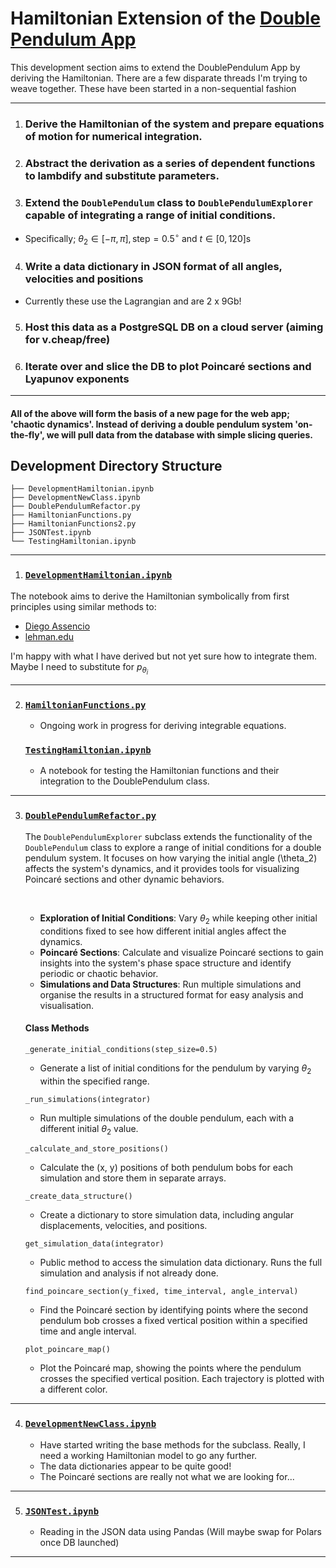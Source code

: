 # Hamiltonian Extension of the [Double Pendulum App](https://github.com/pineapple-bois/Double_Pendulum_App/tree/main)

This development section aims to extend the DoublePendulum App by deriving the Hamiltonian. There are a few disparate threads I'm trying to weave together. These have been started in a non-sequential fashion

----

1. ### Derive the Hamiltonian of the system and prepare equations of motion for numerical integration.
2. ### Abstract the derivation as a series of dependent functions to lambdify and substitute parameters.
3. ### Extend the `DoublePendulum` class to `DoublePendulumExplorer` capable of integrating a range of initial conditions. 
- Specifically; $\theta_2 \in [-\pi, \pi], \text{step}=0.5^{\circ}$ and $t \in [0, 120]\text{s}$
4. ### Write a data dictionary in JSON format of all angles, velocities and positions 
- Currently these use the Lagrangian and are 2 x 9Gb!
5. ### Host this data as a PostgreSQL DB on a cloud server (aiming for v.cheap/free)
6. ### Iterate over and slice the DB to plot Poincaré sections and Lyapunov exponents

----

#### All of the above will form the basis of a new page for the web app; 'chaotic dynamics'. Instead of deriving a double pendulum system 'on-the-fly', we will pull data from the database with simple slicing queries.

## Development Directory Structure

```
├── DevelopmentHamiltonian.ipynb
├── DevelopmentNewClass.ipynb
├── DoublePendulumRefactor.py
├── HamiltonianFunctions.py
├── HamiltonianFunctions2.py
├── JSONTest.ipynb
└── TestingHamiltonian.ipynb
```

----

1. ### [`DevelopmentHamiltonian.ipynb`](DevelopmentHamiltonian.ipynb)

The notebook aims to derive the Hamiltonian symbolically from first principles using similar methods to:
- [Diego Assencio](https://dassencio.org/46)
- [lehman.edu](https://www.lehman.edu/faculty/dgaranin/Mechanics/ProblemSet-Fall-2006-4-Solution.pdf)

I'm happy with what I have derived but not yet sure how to integrate them. Maybe I need to substitute for $p_{\theta_i}$

----

2.
   ### [`HamiltonianFunctions.py`](HamiltonianFunctions.py)
     - Ongoing work in progress for deriving integrable equations.
   ### [`TestingHamiltonian.ipynb`](TestingHamiltonian.ipynb)
     - A notebook for testing the Hamiltonian functions and their integration to the DoublePendulum class.

----

3. ### [`DoublePendulumRefactor.py`](DoublePendulumRefactor.py)
   The `DoublePendulumExplorer` subclass extends the functionality of the `DoublePendulum` class to explore a range of initial conditions for a double pendulum system. It focuses on how varying the initial angle \(\theta_2\) affects the system's dynamics, and it provides tools for visualizing Poincaré sections and other dynamic behaviors.

   &nbsp;
     - **Exploration of Initial Conditions**: Vary $\theta_2$ while keeping other initial conditions fixed to see how different initial angles affect the dynamics.
     - **Poincaré Sections**: Calculate and visualize Poincaré sections to gain insights into the system's phase space structure and identify periodic or chaotic behavior.
     - **Simulations and Data Structures**: Run multiple simulations and organise the results in a structured format for easy analysis and visualisation.

   
   #### Class Methods

   `_generate_initial_conditions(step_size=0.5)`
   - Generate a list of initial conditions for the pendulum by varying $\theta_2$ within the specified range.

   
   `_run_simulations(integrator)`
   - Run multiple simulations of the double pendulum, each with a different initial $\theta_2$ value.


   `_calculate_and_store_positions()`
   - Calculate the (x, y) positions of both pendulum bobs for each simulation and store them in separate arrays.


   `_create_data_structure()`
   - Create a dictionary to store simulation data, including angular displacements, velocities, and positions.


   `get_simulation_data(integrator)`
   - Public method to access the simulation data dictionary. Runs the full simulation and analysis if not already done.


   `find_poincare_section(y_fixed, time_interval, angle_interval)`
   - Find the Poincaré section by identifying points where the second pendulum bob crosses a fixed vertical position within a specified time and angle interval.


   `plot_poincare_map()`
   - Plot the Poincaré map, showing the points where the pendulum crosses the specified vertical position. Each trajectory is plotted with a different color.

---

4. ### [`DevelopmentNewClass.ipynb`](DevelopmentNewClass.ipynb)
   - Have started writing the base methods for the subclass. Really, I need a working Hamiltonian model to go any further.
   - The data dictionaries appear to be quite good!
   - The Poincaré sections are really not what we are looking for...

----

5. ### [`JSONTest.ipynb`](JSONTest.ipynb)
   - Reading in the JSON data using Pandas (Will maybe swap for Polars once DB launched)

----



